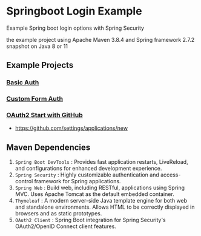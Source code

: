 # Springboot Login Example
Example Spring boot login options with Spring Security

the example project using Apache Maven 3.8.4 and Spring framework 2.7.2 snapshot on Java 8 or 11


## Example Projects
### [Basic Auth](/basic-auth/)

### [Custom Form Auth](/custom-form-auth/)

### [OAuth2 Start with GitHub](/oauth-start/)
- https://github.com/settings/applications/new 

## Maven Dependencies
1. ```Spring Boot DevTools``` : Provides fast application restarts, LiveReload, and configurations for enhanced development experience.
2. ```Spring Security``` : Highly customizable authentication and access-control framework for Spring applications.
3. ```Spring Web``` : Build web, including RESTful, applications using Spring MVC. Uses Apache Tomcat as the default embedded container.
4. ```Thymeleaf``` : A modern server-side Java template engine for both web and standalone environments. Allows HTML to be correctly displayed in browsers and as static prototypes.
5. ```OAuth2 Client``` : Spring Boot integration for Spring Security's OAuth2/OpenID Connect client features.


